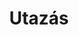 ---
title: "Utazás"
description: "Merre jár épp Andris?"
image: "cover.jpg"
style:
    background: "#cc981f"
    color: "#fff"
weight: 2
---